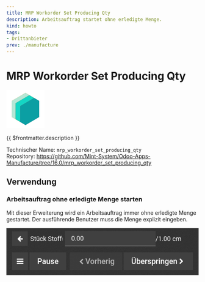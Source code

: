 ```yaml
---
title: MRP Workorder Set Producing Qty
description: Arbeitsauftrag startet ohne erledigte Menge.
kind: howto
tags:
- Drittanbieter
prev: ./manufacture
---
```

# MRP Workorder Set Producing Qty
![icon_oms_box](attachments/icons_odoo_mint_system.png)

{{ $frontmatter.description }}

Technischer Name: `mrp_workorder_set_producing_qty`\
Repository: <https://github.com/Mint-System/Odoo-Apps-Manufacture/tree/16.0/mrp_workorder_set_producing_qty>

## Verwendung

### Arbeitsauftrag ohne erledigte Menge starten

Mit dieser Erweiterung wird ein Arbeitsauftrag immer ohne erledigte Menge gestartet. Der ausführende Benutzer muss die Menge explizit eingeben.

![](attachments/MRP%20Workorder%20Set%20Producing%20Qty.png)